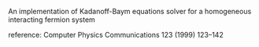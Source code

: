 An implementation of Kadanoff-Baym equations solver for a homogeneous interacting fermion system

reference: Computer Physics Communications 123 (1999) 123–142
